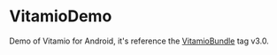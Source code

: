 VitamioDemo
===========

Demo of Vitamio for Android, it's reference the [VitamioBundle][1] tag v3.0. 

[1]: https://github.com/yixia/VitamioBundle